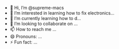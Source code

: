 - 👋 Hi, I’m @supreme-macs
- 👀 I’m interested in learning how to fix electronics...
- 🌱 I’m currently learning how to d...
- 💞️ I’m looking to collaborate on ...
- 📫 How to reach me ...
- 😄 Pronouns: ...
- ⚡ Fun fact: ...

<!---
supreme-macs/supreme-macs is a ✨ special ✨ repository because its `README.md` (this file) appears on your GitHub profile.
You can click the Preview link to take a look at your changes.
--->
